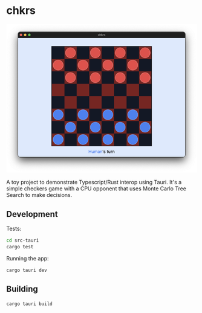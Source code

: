 # chkrs

![Screenshot](./screenshot.png)

A toy project to demonstrate Typescript/Rust interop using Tauri. It's a simple checkers game with a CPU opponent that uses Monte Carlo Tree Search to make decisions.

## Development
Tests:
```bash
cd src-tauri
cargo test
```

Running the app:
```bash
cargo tauri dev
```


## Building
```bash
cargo tauri build
```